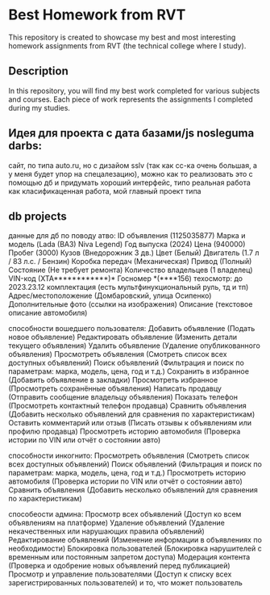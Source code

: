 # Best Homework from RVT

This repository is created to showcase my best and most interesting homework assignments from RVT (the technical college where I study).

## Description
In this repository, you will find my best work completed for various subjects and courses. Each piece of work represents the assignments I completed during my studies.

## Идея для проекта с дата базами/js nosleguma darbs:
сайт, по типа auto.ru, но с дизайом sslv (так как сс-ка очень большая, а у меня будет упор на спецалезацию), можно как то реализовать это с помощью дб и придумать хороший интерфейс, типо реальная работа как класификаценная работа, мой главный проект типа

## db projects
данные для дб по поводу атво:
ID объявления (1125035877)
Марка и модель (Lada (BA3) Niva Legend)
Год выпуска (2024)
Цена (940000)
Пробег (3000)
Кузов (Внедорожник 3 дв.)
Цвет (Белый)
Двигатель (1.7 л / 83 л.с. / Бензин)
Коробка передач (Механическая)
Привод (Полный)
Состояние (Не требует ремонта)
Количество владельцев (1 владелец)
VIN-код (ХТА************)*
Госномер *(****156)
техосмотр: до 2023.23.12
комплектация (есть мультфинукциональный руль, тд и тп)
Адрес/местоположение (Домбаровский, улица Осипенко)
Дополнительные фото (ссылки на изображения)
Описание (текстовое описание автомобиля)

способности вошедшего пользователя:
Добавить объявление (Подать новое объявление)
Редактировать объявление (Изменить детали текущего объявления)
Удалить объявление (Удаление опубликованного объявления)
Просмотреть объявления (Смотреть список всех доступных объявлений)
Поиск объявлений (Фильтрация и поиск по параметрам: марка, модель, цена, год и т.д.)
Сохранить в избранное (Добавить объявление в закладки)
Просмотреть избранное (Просмотреть сохранённые объявления)
Написать продавцу (Отправить сообщение владельцу объявления)
Показать телефон (Просмотреть контактный телефон продавца)
Сравнить объявления (Добавить несколько объявлений для сравнения по характеристикам)
Оставить комментарий или отзыв (Писать отзывы к объявлениям или профилю продавца)
Просмотреть историю автомобиля (Проверка истории по VIN или отчёт о состоянии авто)

способности инкогнито:
Просмотреть объявления (Смотреть список всех доступных объявлений)
Поиск объявлений (Фильтрация и поиск по параметрам: марка, модель, цена, год и т.д.)
Просмотреть историю автомобиля (Проверка истории по VIN или отчёт о состоянии авто)
Сравнить объявления (Добавить несколько объявлений для сравнения по характеристикам)


способеости админа:
Просмотр всех объявлений (Доступ ко всем объявлениям на платформе)
Удаление объявлений (Удаление некачественных или нарушающих правила объявлений)
Редактирование объявлений (Изменение информации в объявлениях по необходимости)
Блокировка пользователей (Блокировка нарушителей с временным или постоянным запретом доступа)
Модерация контента (Проверка и одобрение новых объявлений перед публикацией)
Просмотр и управление пользователями (Доступ к списку всех зарегистрированных пользователей)
и то, что может пользователь
